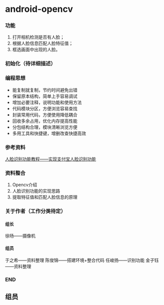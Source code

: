 # android-opencv

### 功能

1. 打开相机检测是否有人脸；
1. 根据人脸信息匹配人脸特征值；
1. 框选画面中出现的人脸。


### 初始化（待详细描述）







### 编程思想
- 能复制就复制，节约时间避免出错
- 保留原本结构，简单上手容易调试
- 增加必要注释，说明功能和使用方法
- 代码模块分区，方便浏览容易查找
- 封装常用代码，方便使用降低耦合
- 回收多余占用，优化内存提高性能
- 分包结构合理，模块清晰浏览方便
- 多用工具和快捷键，增删改查快捷高效

### 参考资料
[人脸识别功能教程——实现支付宝人脸识别功能](https://www.jianshu.com/p/fe8dbb9f72ef?utm_source=desktop&utm_medium=timeline "人脸识别功能教程——实现支付宝人脸识别功能")



### 资料整合
1. Opencv介绍
1. 人脸识别功能的实现思路
1. 提取特征值和匹配人脸信息的原理


### 关于作者（工作分类待定）
#### 组长
徐旸——摄像机
#### 组员
于之希——资料整理
陈俊锦——搭建环境+整合代码
任峻扬——识别功能
金子钰——资料整理

### END
## 组员 


